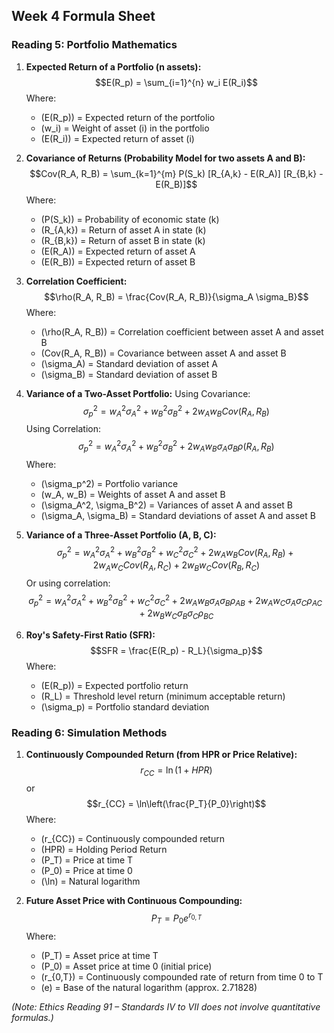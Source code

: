 ## Week 4 Formula Sheet

### Reading 5: Portfolio Mathematics

1.  **Expected Return of a Portfolio (n assets):**
    $$E(R_p) = \sum_{i=1}^{n} w_i E(R_i)$$
    Where:
    * \(E(R_p)\) = Expected return of the portfolio
    * \(w_i\) = Weight of asset \(i\) in the portfolio
    * \(E(R_i)\) = Expected return of asset \(i\)

2.  **Covariance of Returns (Probability Model for two assets A and B):**
    $$Cov(R_A, R_B) = \sum_{k=1}^{m} P(S_k) [R_{A,k} - E(R_A)] [R_{B,k} - E(R_B)]$$
    Where:
    * \(P(S_k)\) = Probability of economic state \(k\)
    * \(R_{A,k}\) = Return of asset A in state \(k\)
    * \(R_{B,k}\) = Return of asset B in state \(k\)
    * \(E(R_A)\) = Expected return of asset A
    * \(E(R_B)\) = Expected return of asset B

3.  **Correlation Coefficient:**
    $$\rho(R_A, R_B) = \frac{Cov(R_A, R_B)}{\sigma_A \sigma_B}$$
    Where:
    * \(\rho(R_A, R_B)\) = Correlation coefficient between asset A and asset B
    * \(Cov(R_A, R_B)\) = Covariance between asset A and asset B
    * \(\sigma_A\) = Standard deviation of asset A
    * \(\sigma_B\) = Standard deviation of asset B

4.  **Variance of a Two-Asset Portfolio:**
    Using Covariance:
    $$\sigma_p^2 = w_A^2 \sigma_A^2 + w_B^2 \sigma_B^2 + 2 w_A w_B Cov(R_A, R_B)$$
    Using Correlation:
    $$\sigma_p^2 = w_A^2 \sigma_A^2 + w_B^2 \sigma_B^2 + 2 w_A w_B \sigma_A \sigma_B \rho(R_A, R_B)$$
    Where:
    * \(\sigma_p^2\) = Portfolio variance
    * \(w_A, w_B\) = Weights of asset A and asset B
    * \(\sigma_A^2, \sigma_B^2\) = Variances of asset A and asset B
    * \(\sigma_A, \sigma_B\) = Standard deviations of asset A and asset B

5.  **Variance of a Three-Asset Portfolio (A, B, C):**
    $$\sigma_p^2 = w_A^2 \sigma_A^2 + w_B^2 \sigma_B^2 + w_C^2 \sigma_C^2 + 2 w_A w_B Cov(R_A, R_B) + 2 w_A w_C Cov(R_A, R_C) + 2 w_B w_C Cov(R_B, R_C)$$
    Or using correlation:
    $$\sigma_p^2 = w_A^2 \sigma_A^2 + w_B^2 \sigma_B^2 + w_C^2 \sigma_C^2 + 2 w_A w_B \sigma_A \sigma_B \rho_{AB} + 2 w_A w_C \sigma_A \sigma_C \rho_{AC} + 2 w_B w_C \sigma_B \sigma_C \rho_{BC}$$

6.  **Roy's Safety-First Ratio (SFR):**
    $$SFR = \frac{E(R_p) - R_L}{\sigma_p}$$
    Where:
    * \(E(R_p)\) = Expected portfolio return
    * \(R_L\) = Threshold level return (minimum acceptable return)
    * \(\sigma_p\) = Portfolio standard deviation

### Reading 6: Simulation Methods

1.  **Continuously Compounded Return (from HPR or Price Relative):**
    $$r_{CC} = \ln(1 + HPR)$$
    or
    $$r_{CC} = \ln\left(\frac{P_T}{P_0}\right)$$
    Where:
    * \(r_{CC}\) = Continuously compounded return
    * \(HPR\) = Holding Period Return
    * \(P_T\) = Price at time T
    * \(P_0\) = Price at time 0
    * \(\ln\) = Natural logarithm

2.  **Future Asset Price with Continuous Compounding:**
    $$P_T = P_0 e^{r_{0,T}}$$
    Where:
    * \(P_T\) = Asset price at time T
    * \(P_0\) = Asset price at time 0 (initial price)
    * \(r_{0,T}\) = Continuously compounded rate of return from time 0 to T
    * \(e\) = Base of the natural logarithm (approx. 2.71828)

*(Note: Ethics Reading 91 – Standards IV to VII does not involve quantitative formulas.)*